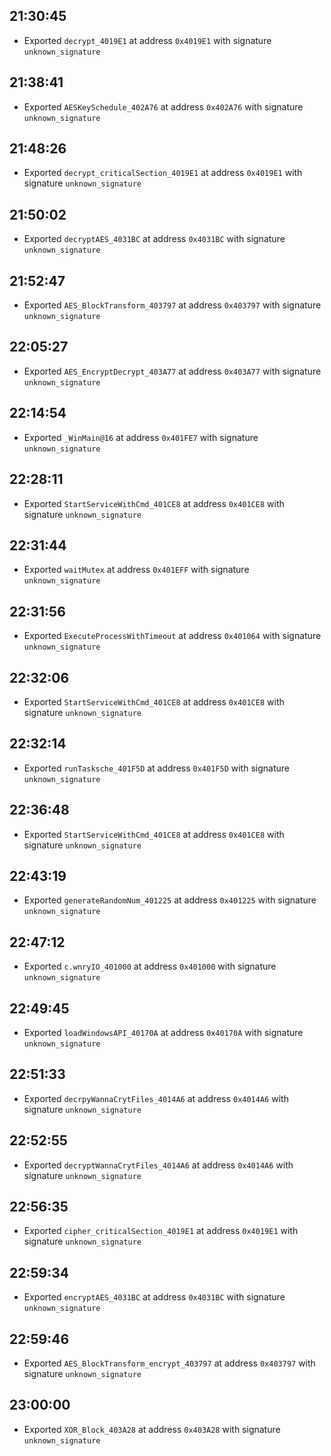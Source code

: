 
## 21:30:45
- Exported `decrypt_4019E1` at address `0x4019E1` with signature `unknown_signature`

## 21:38:41
- Exported `AESKeySchedule_402A76` at address `0x402A76` with signature `unknown_signature`

## 21:48:26
- Exported `decrypt_criticalSection_4019E1` at address `0x4019E1` with signature `unknown_signature`

## 21:50:02
- Exported `decryptAES_4031BC` at address `0x4031BC` with signature `unknown_signature`

## 21:52:47
- Exported `AES_BlockTransform_403797` at address `0x403797` with signature `unknown_signature`

## 22:05:27
- Exported `AES_EncryptDecrypt_403A77` at address `0x403A77` with signature `unknown_signature`

## 22:14:54
- Exported `_WinMain@16` at address `0x401FE7` with signature `unknown_signature`

## 22:28:11
- Exported `StartServiceWithCmd_401CE8` at address `0x401CE8` with signature `unknown_signature`

## 22:31:44
- Exported `waitMutex` at address `0x401EFF` with signature `unknown_signature`

## 22:31:56
- Exported `ExecuteProcessWithTimeout` at address `0x401064` with signature `unknown_signature`

## 22:32:06
- Exported `StartServiceWithCmd_401CE8` at address `0x401CE8` with signature `unknown_signature`

## 22:32:14
- Exported `runTasksche_401F5D` at address `0x401F5D` with signature `unknown_signature`

## 22:36:48
- Exported `StartServiceWithCmd_401CE8` at address `0x401CE8` with signature `unknown_signature`

## 22:43:19
- Exported `generateRandomNum_401225` at address `0x401225` with signature `unknown_signature`

## 22:47:12
- Exported `c.wnryIO_401000` at address `0x401000` with signature `unknown_signature`

## 22:49:45
- Exported `loadWindowsAPI_40170A` at address `0x40170A` with signature `unknown_signature`

## 22:51:33
- Exported `decrpyWannaCrytFiles_4014A6` at address `0x4014A6` with signature `unknown_signature`

## 22:52:55
- Exported `decryptWannaCrytFiles_4014A6` at address `0x4014A6` with signature `unknown_signature`

## 22:56:35
- Exported `cipher_criticalSection_4019E1` at address `0x4019E1` with signature `unknown_signature`

## 22:59:34
- Exported `encryptAES_4031BC` at address `0x4031BC` with signature `unknown_signature`

## 22:59:46
- Exported `AES_BlockTransform_encrypt_403797` at address `0x403797` with signature `unknown_signature`

## 23:00:00
- Exported `XOR_Block_403A28` at address `0x403A28` with signature `unknown_signature`
